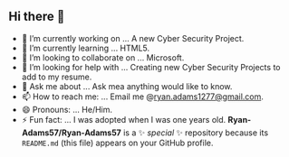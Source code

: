 ## Hi there 👋
- 🔭 I’m currently working on ... A new Cyber Security Project.
- 🌱 I’m currently learning ... HTML5.
- 👯 I’m looking to collaborate on ... Microsoft.
- 🤔 I’m looking for help with ... Creating new Cyber Security Projects to add to my resume.
- 💬 Ask me about ... Ask mea anything would like to know.
- 📫 How to reach me: ... Email me @ryan.adams1277@gmail.com.
- 😄 Pronouns: ... He/Him.
- ⚡ Fun fact: ... I was adopted when I was one years old.
**Ryan-Adams57/Ryan-Adams57** is a ✨ _special_ ✨ repository because its `README.md` (this file) appears on your GitHub profile.
